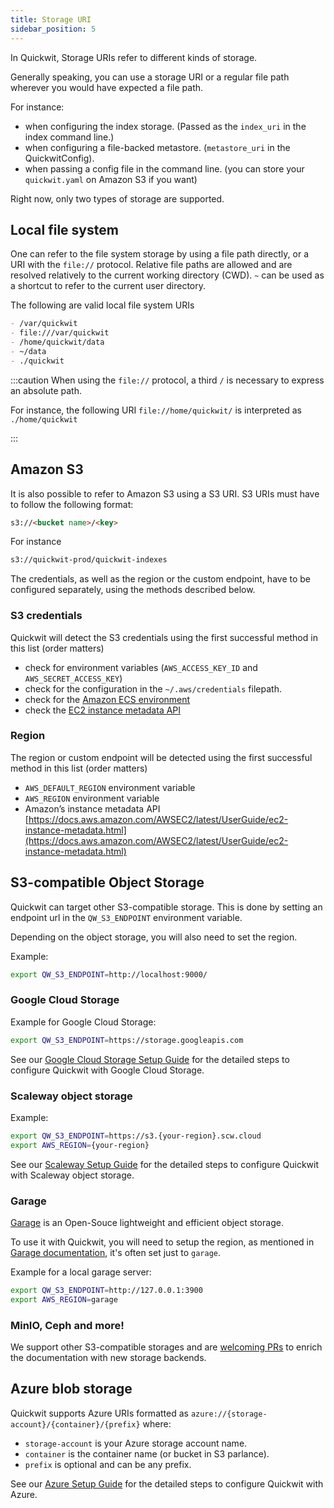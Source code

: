 ```yaml
---
title: Storage URI
sidebar_position: 5
---
```


In Quickwit, Storage URIs refer to different kinds of storage.

Generally speaking, you can use a storage URI or a regular file path wherever you would have expected a file path.

For instance:

- when configuring the index storage. (Passed as the `index_uri` in the index command line.)
- when configuring a file-backed metastore. (`metastore_uri` in the QuickwitConfig).
- when passing a config file in the command line. (you can store your `quickwit.yaml` on Amazon S3 if you want)

Right now, only two types of storage are supported.

## Local file system

One can refer to the file system storage by using a file path directly, or a URI with the `file://` protocol. Relative file paths are allowed and are resolved relatively to the current working directory (CWD). `~` can be used as a shortcut to refer to the current user directory.

The following are valid local file system URIs

```markdown
- /var/quickwit
- file:///var/quickwit
- /home/quickwit/data
- ~/data
- ./quickwit
```

:::caution
When using the `file://` protocol, a third `/` is necessary to express an absolute path.

For instance, the following URI `file://home/quickwit/` is interpreted as `./home/quickwit`

:::

## Amazon S3

It is also possible to refer to Amazon S3 using a S3 URI. S3 URIs must have to follow the following format:

```markdown
s3://<bucket name>/<key>
```

For instance

```markdown
s3://quickwit-prod/quickwit-indexes
```

The credentials, as well as the region or the custom endpoint, have to be configured separately, using the methods described below.

### S3 credentials

Quickwit will detect the S3 credentials using the first successful method in this list (order matters)

- check for environment variables (`AWS_ACCESS_KEY_ID` and `AWS_SECRET_ACCESS_KEY`)
- check for the configuration in the `~/.aws/credentials` filepath.
- check for the [Amazon ECS environment](https://docs.aws.amazon.com/AmazonECS/latest/developerguide/task-iam-roles.html)
- check the [EC2 instance metadata API](https://docs.aws.amazon.com/AWSEC2/latest/UserGuide/instancedata-data-retrieval.html)

### Region

The region or custom endpoint will be detected using the first successful method in this list (order matters)

- `AWS_DEFAULT_REGION` environment variable
- `AWS_REGION` environment variable
- Amazon’s instance metadata API [https://docs.aws.amazon.com/AWSEC2/latest/UserGuide/ec2-instance-metadata.html](https://docs.aws.amazon.com/AWSEC2/latest/UserGuide/ec2-instance-metadata.html)

## S3-compatible Object Storage

Quickwit can target other S3-compatible storage.
This is done by setting an endpoint url in the `QW_S3_ENDPOINT` environment variable.

Depending on the object storage, you will also need to set the region.

Example:

```bash
export QW_S3_ENDPOINT=http://localhost:9000/
```

### Google Cloud Storage

Example for Google Cloud Storage:

```bash
export QW_S3_ENDPOINT=https://storage.googleapis.com
```

See our [Google Cloud Storage Setup Guide](../guides/storage-setup/gcs-setup.md) for the detailed steps to configure Quickwit with Google Cloud Storage.


### Scaleway object storage

Example:

```bash
export QW_S3_ENDPOINT=https://s3.{your-region}.scw.cloud
export AWS_REGION={your-region}
```

See our [Scaleway Setup Guide](../guides/storage-setup/scaleway-setup.md) for the detailed steps to configure Quickwit with Scaleway object storage.

### Garage

[Garage](https://garagehq.deuxfleurs.fr/) is an Open-Souce lightweight and efficient object storage.

To use it with Quickwit, you will need to setup the region, as mentioned in [Garage documentation](https://garagehq.deuxfleurs.fr/documentation/connect/), it's often set just to `garage`.

Example for a local garage server:

```bash
export QW_S3_ENDPOINT=http://127.0.0.1:3900
export AWS_REGION=garage
```

### MinIO, Ceph and more!

We support other S3-compatible storages and are [welcoming PRs](http://github.com/quickwit-oss/quickwit) to enrich the documentation with new storage backends.

## Azure blob storage

Quickwit supports Azure URIs formatted as `azure://{storage-account}/{container}/{prefix}` where:
- `storage-account` is your Azure storage account name. 
- `container` is the container name (or bucket in S3 parlance).
- `prefix` is optional and can be any prefix.

See our [Azure Setup Guide](../guides/storage-setup/azure-setup.md) for the detailed steps to configure Quickwit with Azure.


